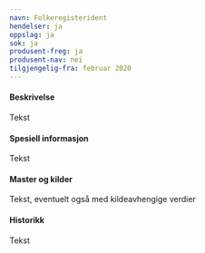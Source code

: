 ```yaml
---
navn: Folkeregisterident
hendelser: ja
oppslag: ja
sok: ja
produsent-freg: ja
produsent-nav: nei
tilgjengelig-fra: februar 2020
---
```


#### Beskrivelse

Tekst

#### Spesiell informasjon

Tekst

#### Master og kilder

Tekst, eventuelt også med kildeavhengige verdier

#### Historikk

Tekst
